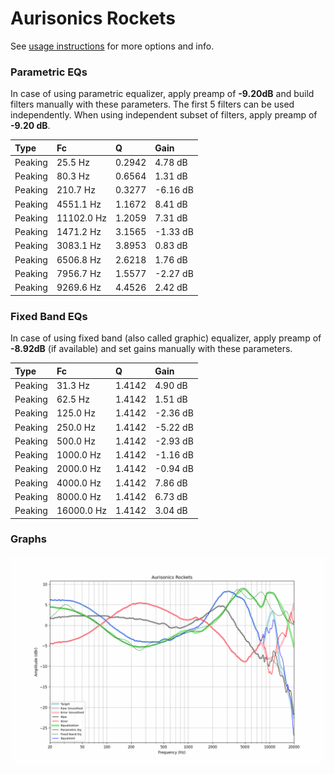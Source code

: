 # Aurisonics Rockets
See [usage instructions](https://github.com/jaakkopasanen/AutoEq#usage) for more options and info.

### Parametric EQs
In case of using parametric equalizer, apply preamp of **-9.20dB** and build filters manually
with these parameters. The first 5 filters can be used independently.
When using independent subset of filters, apply preamp of **-9.20 dB**.

| Type    | Fc         |      Q | Gain     |
|:--------|:-----------|:-------|:---------|
| Peaking | 25.5 Hz    | 0.2942 | 4.78 dB  |
| Peaking | 80.3 Hz    | 0.6564 | 1.31 dB  |
| Peaking | 210.7 Hz   | 0.3277 | -6.16 dB |
| Peaking | 4551.1 Hz  | 1.1672 | 8.41 dB  |
| Peaking | 11102.0 Hz | 1.2059 | 7.31 dB  |
| Peaking | 1471.2 Hz  | 3.1565 | -1.33 dB |
| Peaking | 3083.1 Hz  | 3.8953 | 0.83 dB  |
| Peaking | 6506.8 Hz  | 2.6218 | 1.76 dB  |
| Peaking | 7956.7 Hz  | 1.5577 | -2.27 dB |
| Peaking | 9269.6 Hz  | 4.4526 | 2.42 dB  |

### Fixed Band EQs
In case of using fixed band (also called graphic) equalizer, apply preamp of **-8.92dB**
(if available) and set gains manually with these parameters.

| Type    | Fc         |      Q | Gain     |
|:--------|:-----------|:-------|:---------|
| Peaking | 31.3 Hz    | 1.4142 | 4.90 dB  |
| Peaking | 62.5 Hz    | 1.4142 | 1.51 dB  |
| Peaking | 125.0 Hz   | 1.4142 | -2.36 dB |
| Peaking | 250.0 Hz   | 1.4142 | -5.22 dB |
| Peaking | 500.0 Hz   | 1.4142 | -2.93 dB |
| Peaking | 1000.0 Hz  | 1.4142 | -1.16 dB |
| Peaking | 2000.0 Hz  | 1.4142 | -0.94 dB |
| Peaking | 4000.0 Hz  | 1.4142 | 7.86 dB  |
| Peaking | 8000.0 Hz  | 1.4142 | 6.73 dB  |
| Peaking | 16000.0 Hz | 1.4142 | 3.04 dB  |

### Graphs
![](./Aurisonics%20Rockets.png)